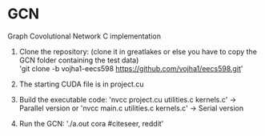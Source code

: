 # GCN
Graph Covolutional Network C implementation

1) Clone the repository: (clone it in greatlakes or else you have to copy the GCN folder containing the test data)                     
'git clone -b vojha1-eecs598 https://github.com/vojha1/eecs598.git'

2) The starting CUDA file is in project.cu

3) Build the executable code:
'nvcc project.cu utilities.c kernels.c' -> Parallel version
         or 
'nvcc main.c utilities.c kernels.c' -> Serial version

5) Run the GCN:
'./a.out cora #citeseer, reddit'


